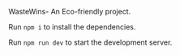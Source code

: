 

WasteWins- An Eco-friendly project.

  Run `npm i` to install the dependencies.

  Run `npm run dev` to start the development server.
  
